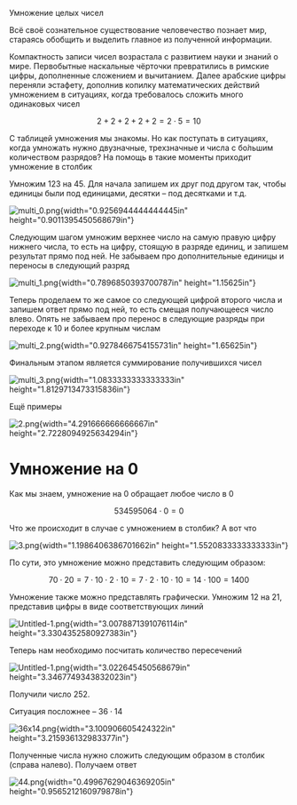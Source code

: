 Умножение целых чисел

Всё своё сознательное существование человечество познает мир, стараясь
обобщить и выделить главное из полученной информации.

Компактность записи чисел возрастала с развитием науки и знаний о мире.
Первобытные наскальные чёрточки превратились в римские цифры,
дополненные сложением и вычитанием. Далее арабские цифры переняли
эстафету, дополнив копилку математических действий умножением в
ситуациях, когда требовалось сложить много одинаковых чисел

$$2 + 2 + 2 + 2 + 2 = 2 \cdot 5 = 10$$

С таблицей умножения мы знакомы. Но как поступать в ситуациях, когда
умножать нужно двузначные, трехзначные и числа с бо́льшим количеством
разрядов? На помощь в такие моменты приходит умножение в столбик

Умножим $123$ на $45$. Для начала запишем их друг под другом так, чтобы
единицы были под единицами, десятки – под десятками и т.д.

![multi_0.png](.//media/image1.png){width="0.9256944444444445in"
height="0.9011395450568679in"}

Следующим шагом умножим верхнее число на самую правую цифру нижнего
числа, то есть на цифру, стоящую в разряде единиц, и запишем результат
прямо под ней. Не забываем про дополнительные единицы и переносы в
следующий разряд

![multi_1.png](.//media/image2.png){width="0.7896850393700787in"
height="1.15625in"}

Теперь проделаем то же самое со следующей цифрой второго числа и запишем
ответ прямо под ней, то есть смещая получающееся число влево. Опять не
забываем про перенос в следующие разряды при переходе к $10$ и более
крупным числам

![multi_2.png](.//media/image3.png){width="0.9278466754155731in"
height="1.65625in"}

Финальным этапом является суммирование получившихся чисел

![multi_3.png](.//media/image4.png){width="1.0833333333333333in"
height="1.8129713473315836in"}

Ещё примеры

![2.png](.//media/image5.png){width="4.291666666666667in"
height="2.7228094925634294in"}

# Умножение на 0

Как мы знаем, умножение на $0$ обращает любое число в $0$

$$534595064 \cdot 0 = 0$$

Что же происходит в случае с умножением в столбик? А вот что

![3.png](.//media/image6.png){width="1.1986406386701662in"
height="1.5520833333333333in"}

По сути, это умножение можно представить следующим образом:

$$70 \cdot 20 = 7 \cdot 10 \cdot 2 \cdot 10 = 7 \cdot 2 \cdot 10 \cdot 10 = 14 \cdot 100 = 1400$$

Умножение также можно представлять графически. Умножим $12$ на $21$,
представив цифры в виде соответствующих линий

![Untitled-1.png](.//media/image1.png){width="3.0078871391076114in"
height="3.3304352580927383in"}

Теперь нам необходимо посчитать количество пересечений

![Untitled-1.png](.//media/image2.png){width="3.022645450568679in"
height="3.3467749343832023in"}

Получили число $252$.

Ситуация посложнее – $36 \cdot 14$

![36x14.png](.//media/image3.png){width="3.100906605424322in"
height="3.215936132983377in"}

Полученные числа нужно сложить следующим образом в столбик (справа
налево). Получаем ответ

![44.png](.//media/image4.png){width="0.49967629046369205in"
height="0.9565212160979878in"}
